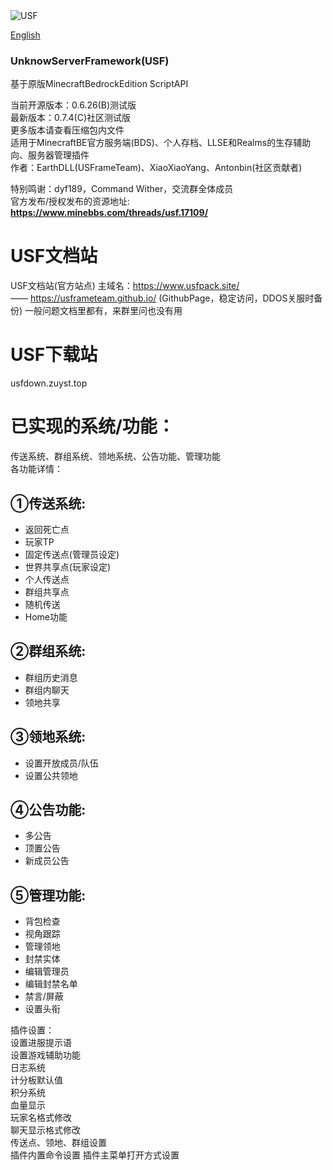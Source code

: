 <img src=https://www.minebbs.com/data/resource_icons/5/5475.jpg?1744165413 title="USF">  

[English](/README(English).md)

### UnknowServerFramework(USF)

基于原版MinecraftBedrockEdition ScriptAPI

当前开源版本：0.6.26(B)测试版  
最新版本：0.7.4(C)社区测试版  
更多版本请查看压缩包内文件  
适用于MinecraftBE官方服务端(BDS)、个人存档、LLSE和Realms的生存辅助向、服务器管理插件  
作者：EarthDLL(USFrameTeam)、XiaoXiaoYang、Antonbin(社区贡献者)


特别鸣谢：dyf189，Command Wither，交流群全体成员  
官方发布/授权发布的资源地址:
__https://www.minebbs.com/threads/usf.17109/__  

# USF文档站  
USF文档站(官方站点)
主域名：https://www.usfpack.site/  
——
https://usframeteam.github.io/
(GithubPage，稳定访问，DDOS关服时备份)
一般问题文档里都有，来群里问也没有用

# USF下载站
usfdown.zuyst.top

# 已实现的系统/功能：  
传送系统、群组系统、领地系统、公告功能、管理功能  
各功能详情：  
## ①传送系统:​  
- 返回死亡点​  
- 玩家TP​  
- 固定传送点(管理员设定)​  
- 世界共享点(玩家设定)​  
- 个人传送点​  
- 群组共享点​  
- 随机传送​  
- Home功能​  
## ②群组系统:​  
- 群组历史消息​  
- 群组内聊天​  
- 领地共享​  
## ③领地系统:​  
- 设置开放成员/队伍​  
- 设置公共领地​  
## ④公告功能:​  
- 多公告​  
- 顶置公告​  
- 新成员公告​  
## ⑤管理功能:​  
- 背包检查​  
- 视角跟踪​  
- 管理领地​  
- 封禁实体​  
- 编辑管理员​  
- 编辑封禁名单​  
- 禁言/屏蔽  ​
- 设置头衔  ​


插件设置：  
设置进服提示语  
设置游戏辅助功能  
日志系统  
计分板默认值  
积分系统  
血量显示  
玩家名格式修改  
聊天显示格式修改  
传送点、领地、群组设置  
插件内置命令设置
插件主菜单打开方式设置
